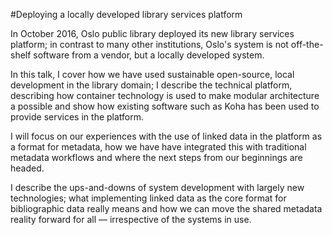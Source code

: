 #Deploying a locally developed library services platform

In October 2016, Oslo public library deployed its new library services platform; in contrast to many other institutions, Oslo's system is not off-the-shelf software from a vendor, but a locally developed system.

In this talk, I cover how we have used sustainable open-source, local development in the library domain; I describe the technical platform, describing how container technology is used to make modular architecture a possible and show how existing software such as Koha has been used to provide services in the platform.

I will focus on our experiences with the use of linked data in the platform as a format for metadata, how we have have integrated this with traditional metadata workflows and where the next steps from our beginnings are headed.

I describe the ups-and-downs of system development with largely new technologies; what implementing linked data as the core format for bibliographic data really means and how we can move the shared metadata reality forward for all — irrespective of the systems in use.